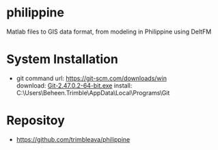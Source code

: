 # philippine
Matlab files to GIS data format, from modeling in Philippine using DeltFM

# System Installation
- git command
  url: https://git-scm.com/downloads/win  
  download: [Git-2.47.0.2-64-bit.exe](https://github.com/git-for-windows/git/releases/download/v2.47.0.windows.2/Git-2.47.0.2-64-bit.exe)
  install: C:\Users\Beheen.Trimble\AppData\Local\Programs\Git 
# Repositoy
- https://github.com/trimbleava/philippine
  
